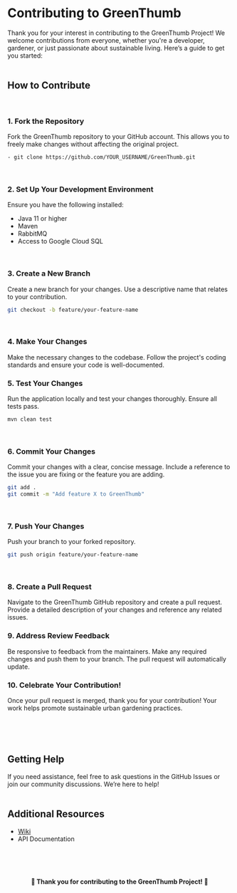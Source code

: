 # Contributing to GreenThumb

Thank you for your interest in contributing to the GreenThumb Project! We welcome contributions from everyone, whether you're a developer, gardener, or just passionate about sustainable living. Here’s a guide to get you started:
<br>
<br>

## How to Contribute
<br> 

### 1. Fork the Repository
Fork the GreenThumb repository to your GitHub account. This allows you to freely make changes without affecting the original project.
```sh
- git clone https://github.com/YOUR_USERNAME/GreenThumb.git
```
<br>


### 2. Set Up Your Development Environment
Ensure you have the following installed:
- Java 11 or higher
- Maven
- RabbitMQ
- Access to Google Cloud SQL

<br>

### 3. Create a New Branch
Create a new branch for your changes. Use a descriptive name that relates to your contribution.


```sh
git checkout -b feature/your-feature-name
```
<br>

### 4. Make Your Changes
Make the necessary changes to the codebase. Follow the project's coding standards and ensure your code is well-documented.
<br>

### 5. Test Your Changes
Run the application locally and test your changes thoroughly. Ensure all tests pass.


```sh
mvn clean test
```

<br>

### 6. Commit Your Changes
Commit your changes with a clear, concise message. Include a reference to the issue you are fixing or the feature you are adding.


```sh
git add .
git commit -m "Add feature X to GreenThumb"
```

<br>

### 7. Push Your Changes
Push your branch to your forked repository.


```sh
git push origin feature/your-feature-name
```

<br>

### 8. Create a Pull Request
Navigate to the GreenThumb GitHub repository and create a pull request. Provide a detailed description of your changes and reference any related issues.
<br>

### 9. Address Review Feedback
Be responsive to feedback from the maintainers. Make any required changes and push them to your branch. The pull request will automatically update.
<br>

### 10. Celebrate Your Contribution!
Once your pull request is merged, thank you for your contribution! Your work helps promote sustainable urban gardening practices.

<br>
<br>
<br>


## Getting Help

If you need assistance, feel free to ask questions in the GitHub Issues or join our community discussions. We’re here to help!
<br>
<br>

## Additional Resources

- <a href="https://github.com/Mohammad-Aker/GreenThumb/wiki">Wiki</a>
- API Documentation

<br>
<br>
<br>


<p align="center"> <strong> 🎉 Thank you for contributing to the GreenThumb Project! 🎉 </strong> </p>


<br>
<br>
<br>

